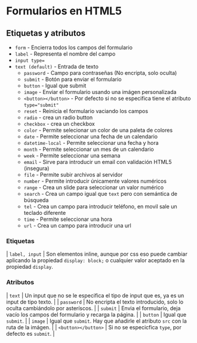 # Formularios en HTML5

## Etiquetas y atributos

* `form` - Encierra todos los campos del formulario
* `label` - Representa el nombre del campo
* `input type=`
* `text (default)` - Entrada de texto
  * `password` - Campo para contraseñas (No encripta, solo oculta)
  * `submit` - Botón para enviar el formulario
  * `button` - Igual que submit
  * `image` - Enviar el formulario usando una imágen personalizada
  * `<button></button>` - Por defecto si no se especifica tiene el atributo `type="submit"`
  * `reset` - Reinicia el formulario vaciando los campos
  * `radio` - crea un radio button
  * `checkbox` - crea un checkbox
  * `color` - Permite selecionar un color de una paleta de colores
  * `date` - Permite seleccionar una fecha de un calendario
  * `datetime-local` - Permite seleccionar una fecha y hora
  * `month` - Permite seleccionar un mes de un calendario
  * `week` - Permite seleccionar una semana
  * `email` - Sirve para introducir un email con validación HTML5 (insegura)
  * `file` - Permite subir archivos al servidor
  * `number` - Permite introducir únicamente valores numéricos
  * `range` - Crea un slide para seleccionar un valor numérico
  * `search` - Crea un campo igual que `text` pero con semántica de búsqueda
  * `tel` - Crea un campo para introducir teléfono, en movil sale un teclado diferente
  * `time` - Permite seleccionar una hora
  * `url` - Crea un campo para introducir una url

### Etiquetas

| `label, input` | Son elementos inline, aunque por css eso puede cambiar aplicando la propiedad `display: block;` o cualquier valor aceptado en la propiedad `display`.

### Atributos

| `text` | Un input que no se le especifica el tipo de input que es, ya es un input de tipo texto. | 
| `password` | No encripta el texto introducido, solo lo oculta cambiándolo por asteríscos. |
| `submit` | Envia el formulario, deja vacío los campos del formulario y recarga la página. |
| `button` | Igual que `submit`. |
| `image` | Igual que `submit`. Hay que añadirle el atributo `src` con la ruta de la imágen. |
| `<button></button>` | Si no se especicfica `type`, por defecto es `submit`. |
